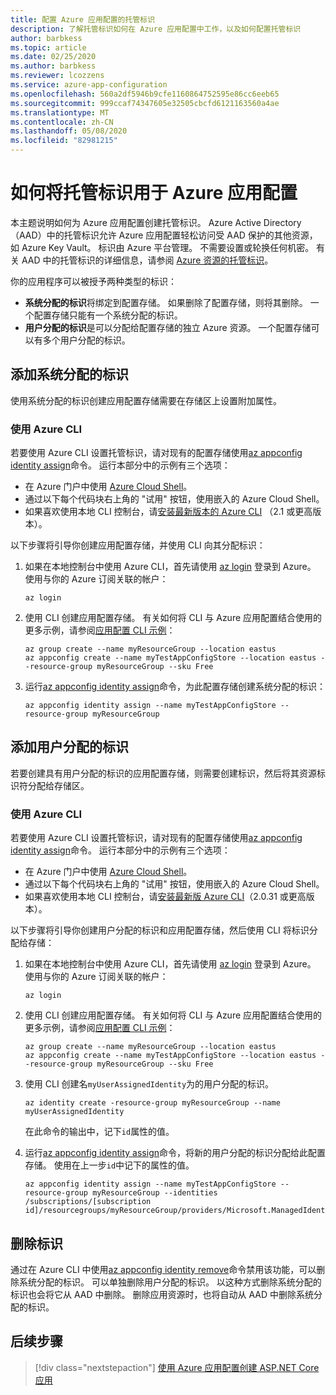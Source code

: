 ```yaml
---
title: 配置 Azure 应用配置的托管标识
description: 了解托管标识如何在 Azure 应用配置中工作，以及如何配置托管标识
author: barbkess
ms.topic: article
ms.date: 02/25/2020
ms.author: barbkess
ms.reviewer: lcozzens
ms.service: azure-app-configuration
ms.openlocfilehash: 560a2df5946b9cfe1160864752595e86cc6eeb65
ms.sourcegitcommit: 999ccaf74347605e32505cbcfd6121163560a4ae
ms.translationtype: MT
ms.contentlocale: zh-CN
ms.lasthandoff: 05/08/2020
ms.locfileid: "82981215"
---
```

# <a name="how-to-use-managed-identities-for-azure-app-configuration"></a>如何将托管标识用于 Azure 应用配置

本主题说明如何为 Azure 应用配置创建托管标识。 Azure Active Directory （AAD）中的托管标识允许 Azure 应用配置轻松访问受 AAD 保护的其他资源，如 Azure Key Vault。 标识由 Azure 平台管理。 不需要设置或轮换任何机密。 有关 AAD 中的托管标识的详细信息，请参阅 [Azure 资源的托管标识](../active-directory/managed-identities-azure-resources/overview.md)。

你的应用程序可以被授予两种类型的标识：

- **系统分配的标识**将绑定到配置存储。 如果删除了配置存储，则将其删除。 一个配置存储只能有一个系统分配的标识。
- **用户分配的标识**是可以分配给配置存储的独立 Azure 资源。 一个配置存储可以有多个用户分配的标识。

## <a name="adding-a-system-assigned-identity"></a>添加系统分配的标识

使用系统分配的标识创建应用配置存储需要在存储区上设置附加属性。

### <a name="using-the-azure-cli"></a>使用 Azure CLI

若要使用 Azure CLI 设置托管标识，请对现有的配置存储使用[az appconfig identity assign]命令。 运行本部分中的示例有三个选项：

- 在 Azure 门户中使用 [Azure Cloud Shell](../cloud-shell/overview.md)。
- 通过以下每个代码块右上角的 "试用" 按钮，使用嵌入的 Azure Cloud Shell。
- 如果喜欢使用本地 CLI 控制台，请[安装最新版本的 Azure CLI](https://docs.microsoft.com/cli/azure/install-azure-cli) （2.1 或更高版本）。

以下步骤将引导你创建应用配置存储，并使用 CLI 向其分配标识：

1. 如果在本地控制台中使用 Azure CLI，首先请使用 [az login] 登录到 Azure。 使用与你的 Azure 订阅关联的帐户：

    ```azurecli-interactive
    az login
    ```

1. 使用 CLI 创建应用配置存储。 有关如何将 CLI 与 Azure 应用配置结合使用的更多示例，请参阅[应用配置 CLI 示例](scripts/cli-create-service.md)：

    ```azurecli-interactive
    az group create --name myResourceGroup --location eastus
    az appconfig create --name myTestAppConfigStore --location eastus --resource-group myResourceGroup --sku Free
    ```

1. 运行[az appconfig identity assign]命令，为此配置存储创建系统分配的标识：

    ```azurecli-interactive
    az appconfig identity assign --name myTestAppConfigStore --resource-group myResourceGroup
    ```

## <a name="adding-a-user-assigned-identity"></a>添加用户分配的标识

若要创建具有用户分配的标识的应用配置存储，则需要创建标识，然后将其资源标识符分配给存储区。

### <a name="using-the-azure-cli"></a>使用 Azure CLI

若要使用 Azure CLI 设置托管标识，请对现有的配置存储使用[az appconfig identity assign]命令。 运行本部分中的示例有三个选项：

- 在 Azure 门户中使用 [Azure Cloud Shell](../cloud-shell/overview.md)。
- 通过以下每个代码块右上角的 "试用" 按钮，使用嵌入的 Azure Cloud Shell。
- 如果喜欢使用本地 CLI 控制台，请[安装最新版 Azure CLI](https://docs.microsoft.com/cli/azure/install-azure-cli)（2.0.31 或更高版本）。

以下步骤将引导你创建用户分配的标识和应用配置存储，然后使用 CLI 将标识分配给存储：

1. 如果在本地控制台中使用 Azure CLI，首先请使用 [az login] 登录到 Azure。 使用与你的 Azure 订阅关联的帐户：

    ```azurecli-interactive
    az login
    ```

1. 使用 CLI 创建应用配置存储。 有关如何将 CLI 与 Azure 应用配置结合使用的更多示例，请参阅[应用配置 CLI 示例](scripts/cli-create-service.md)：

    ```azurecli-interactive
    az group create --name myResourceGroup --location eastus
    az appconfig create --name myTestAppConfigStore --location eastus --resource-group myResourceGroup --sku Free
    ```

1. 使用 CLI 创建名`myUserAssignedIdentity`为的用户分配的标识。

    ```azurecli-interactive
    az identity create -resource-group myResourceGroup --name myUserAssignedIdentity
    ```

    在此命令的输出中，记下`id`属性的值。

1. 运行[az appconfig identity assign]命令，将新的用户分配的标识分配给此配置存储。 使用在上一步`id`中记下的属性的值。

    ```azurecli-interactive
    az appconfig identity assign --name myTestAppConfigStore --resource-group myResourceGroup --identities /subscriptions/[subscription id]/resourcegroups/myResourceGroup/providers/Microsoft.ManagedIdentity/userAssignedIdentities/myUserAssignedIdentity
    ```

## <a name="removing-an-identity"></a>删除标识

通过在 Azure CLI 中使用[az appconfig identity remove](/cli/azure/appconfig/identity?view=azure-cli-latest#az-appconfig-identity-remove)命令禁用该功能，可以删除系统分配的标识。 可以单独删除用户分配的标识。 以这种方式删除系统分配的标识也会将它从 AAD 中删除。 删除应用资源时，也将自动从 AAD 中删除系统分配的标识。

## <a name="next-steps"></a>后续步骤

> [!div class="nextstepaction"]
> [使用 Azure 应用配置创建 ASP.NET Core 应用](quickstart-aspnet-core-app.md)

[az appconfig identity assign]: /cli/azure/appconfig/identity?view=azure-cli-latest#az-appconfig-identity-assign
[az login]: /cli/azure/reference-index#az-login
